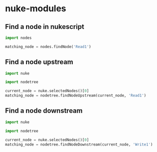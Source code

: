 # nuke-modules

## Find a node in nukescript

```python
import nodes

matching_node = nodes.findNode('Read1')
```

## Find a node upstream

```python
import nuke

import nodetree

current_node = nuke.selectedNodes()[0]
matching_node = nodetree.findNodeUpstream(current_node, 'Read1')
```

## Find a node downstream

```python
import nuke

import nodetree

current_node = nuke.selectedNodes()[0]
matching_node = nodetree.findNodeDownstream(current_node, 'Write1')
```
